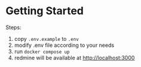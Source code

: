 # Getting Started

Steps:

1. copy `.env.example` to `.env`
2. modify .env file according to your needs
3. run `docker compose up`
4. redmine will be available at [http://localhost:3000](http://localhost:3000)

